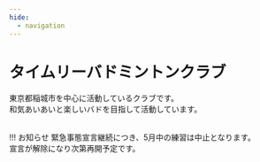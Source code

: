 ```yaml
---
hide:
  - navigation
---
```

# タイムリーバドミントンクラブ
東京都稲城市を中心に活動しているクラブです。  
和気あいあいと楽しいバドを目指して活動しています。  
</br>

!!! お知らせ
    緊急事態宣言継続につき、5月中の練習は中止となります。  
    宣言が解除になり次第再開予定です。